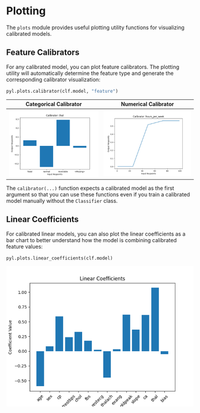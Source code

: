 # Plotting

The `plots` module provides useful plotting utility functions for visualizing calibrated models.

## Feature Calibrators

For any calibrated model, you can plot feature calibrators. The plotting utility will automatically determine the feature type and generate the corresponding calibrator visualization:

```py
pyl.plots.calibrator(clf.model, "feature")
```

Categorical Calibrator          | Numerical Calibrator
:------------------------------:|:----------------------------------------:
![](../img/thal_calibrator.png) | ![](../img/hours_per_week_calibrator.png)


The `calibrator(...)` function expects a calibrated model as the first argument so that you can use these functions even if you train a calibrated model manually without the `Classifier` class.

## Linear Coefficients

For calibrated linear models, you can also plot the linear coefficients as a bar chart to better understand how the model is combining calibrated feature values:

```py
pyl.plots.linear_coefficients(clf.model)
```

![](../img/linear_coefficients.png)
